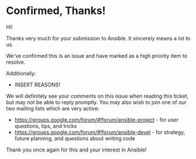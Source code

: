 Confirmed, Thanks!
==================

Hi!

Thanks very much for your submission to Ansible.  It sincerely means a lot to us.

We've confirmed this is an issue and have marked as a high priority item to resolve.

Additionally:

   * INSERT REASONS!

We will definitely see your comments on this issue when reading this ticket, but may not be able to reply promptly.  You may also wish to join one of our two mailing lists
which are very active:

   * https://groups.google.com/forum/#!forum/ansible-project - for user questions, tips, and tricks
   * https://groups.google.com/forum/#!forum/ansible-devel - for strategy, future planning, and questions about writing code

Thank you once again for this and your interest in Ansible!


